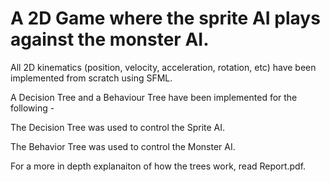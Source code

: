 # A 2D Game where the sprite AI plays against the monster AI.

All 2D kinematics (position, velocity, acceleration, rotation, etc) have been implemented from scratch using SFML. 

A Decision Tree and a Behaviour Tree have been implemented for the following - 

The Decision Tree was used to control the Sprite AI.

The Behavior Tree was used to control the Monster AI. 

For a more in depth explanaiton of how the trees work, read Report.pdf.
